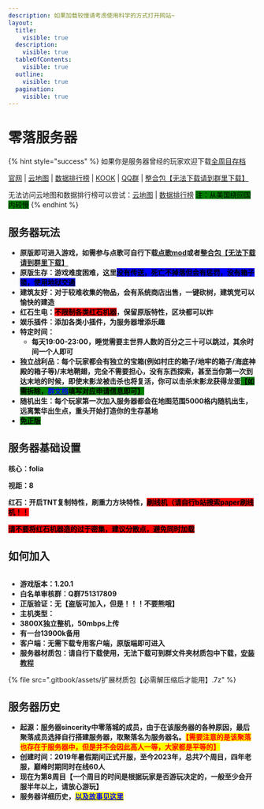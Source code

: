```yaml
---
description: 如果加载较慢请考虑使用科学的方式打开网站~
layout:
  title:
    visible: true
  description:
    visible: true
  tableOfContents:
    visible: true
  outline:
    visible: true
  pagination:
    visible: true
---
```


# 零落服务器

{% hint style="success" %}
如果你是服务器曾经的玩家欢迎下载[全周目存档](https://pan.baidu.com/s/1Y5ynCU6yQujJsVbC3CaPIQ?pwd=48gy)

[官网](https://www.sakuracat.fun/zerocity/) | [云地图](http://sakuracat.fun:8100/) | [数据排行榜](http://sakuracat.fun:8000/) | [KOOK](https://kook.top/G93qPs) | [QQ群](https://qm.qq.com/q/P9WZyd9jc6) | [整合包【无法下载请到群里下载】](https://drive.google.com/file/d/1pVplyqahm7MDZfYoUtrMhvmsvMW41FeJ/view?usp=drive\_link)

无法访问云地图和数据排行榜可以尝试：[云地图](https://map.sakuracat.site/) | [数据排行榜](https://rank.sakuracat.site/) <mark style="background-color:green;">注：从美国绕回国内较慢</mark>
{% endhint %}

## 服务器玩法

* **原版即可进入游戏，如需参与点歌可自行下载**[**点歌mod**](cha-jian-jiao-cheng/za-xiang/dian-ge-cha-jian.md)**或者**[**整合包【无法下载请到群里下载】**](https://drive.google.com/file/d/1pVplyqahm7MDZfYoUtrMhvmsvMW41FeJ/view?usp=drive\_link)
* **原版生存：游戏难度困难，这里**<mark style="background-color:blue;">**没有传送，死亡不掉落但会有惩罚，没有箱子锁，使用地狱交通**</mark>
* **建筑友好：对于较难收集的物品，会有系统商店出售，一键砍树，建筑党可以愉快的建造**
* **红石生电：**<mark style="background-color:red;">**不限制各类红石机器**</mark>**，保留原版特性，区块都可以炸**
* **娱乐插件：添加各类小插件，为服务器增添乐趣**
* **特定时间：**
  * **每天19:00-23:00，睡觉需要主世界人数的百分之三十可以跳过，其余时间一个人即可**
* **独立战利品：每个玩家都会有独立的宝箱(例如村庄的箱子/地牢的箱子/海底神殿的箱子等)/末地鞘翅，完全不需要担心，没有东西探索，甚至当你第一次到达末地的时候，即使末影龙被击杀也将复活，你可以击杀末影龙获得龙蛋**<mark style="background-color:green;">**【如需拆除，**</mark>[<mark style="color:blue;background-color:green;">**群文档**</mark>](https://docs.qq.com/sheet/DWUxnSmhCVVdXZ25n)<mark style="background-color:green;">**填写对应申请信息即可】**</mark>
* **随机出生：每个玩家第一次加入服务器都会在地图范围5000格内随机出生，远离繁华出生点，重头开始打造你的生存基地**
* <mark style="background-color:green;">**免正版**</mark>

## 服务器基础设置

**核心：folia**

**视距：8**

**红石：开启TNT复制特性，刷重力方块特性，**<mark style="background-color:red;">**刷线机（请自行b站搜索paper刷线机！！**</mark>

<mark style="background-color:red;">**请不要将红石机器造的过于密集，建议分散点，避免同时加载**</mark>

## 如何加入

<figure><img src="https://image.mc-list.xyz/banner/1-1842.png" alt=""><figcaption></figcaption></figure>

* **游戏版本：1.20.1**
* **白名单审核群：Q群751317809**
* **正版验证：无【盗版可加入，但是！！！不要熊哦】**
* **主机类型：**
* **3800X独立整机，50mbps上传**
* **有一台13900k备用**
* **客户端：无需下载专用客户端，原版端即可进入**
* **服务器材质包：请自行下载使用，无法下载可到群文件夹材质包中下载，**[**安装教程**](kuo-zhan-nei-rong/fu-wu-qi-cai-zhi-bao-an-zhuang-jiao-cheng.md)

{% file src=".gitbook/assets/扩展材质包【必需解压缩后才能用】.7z" %}

## 服务器历史

* **起源：服务器sincerity中零落城的成员，由于在该服务器的各种原因，最后聚落成员选择自行搭建服务器，取聚落名为服务器名。**<mark style="color:red;">**【需要注意的是该聚落也存在于服务器中，但是并不会因此高人一等，大家都是平等的】**</mark>
* **创建时间：2019年暑假期间正式开服，至今2023年，总共7个周目，四年老服，巅峰时期同时在线60人**
* **现在为第8周目【一个周目的时间是根据玩家是否游玩决定的，一般至少会开服半年以上，请放心游玩】**
* **服务器详细历史，**[<mark style="color:blue;">**以及故事见这里**</mark>](https://docs.qq.com/doc/DWVdCbkdOSU1QeWF2)




